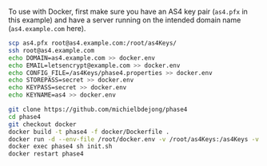 To use with Docker, first make sure you have an AS4 key pair (`as4.pfx` in this example)
and have a server running on the intended domain name (`as4.example.com` here).


```sh
scp as4.pfx root@as4.example.com:/root/as4Keys/
ssh root@as4.example.com
echo DOMAIN=as4.example.com >> docker.env
echo EMAIL=letsencrypt@example.com >> docker.env
echo CONFIG_FILE=/as4Keys/phase4.properties >> docker.env
echo STOREPASS=secret >> docker.env
echo KEYPASS=secret >> docker.env
echo KEYNAME=as4 >> docker.env

git clone https://github.com/michielbdejong/phase4
cd phase4
git checkout docker
docker build -t phase4 -f docker/Dockerfile .
docker run -d --env-file /root/docker.env -v /root/as4Keys:/as4Keys -v /root/tlsKeys:/tlsKeys phase4
docker exec phase4 sh init.sh
docker restart phase4
